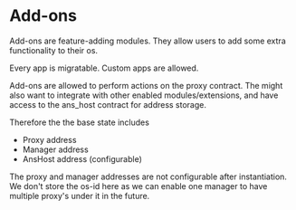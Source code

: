 # Add-ons

Add-ons are feature-adding modules. They allow users to add some extra functionality to their os. 

Every app is migratable. Custom apps are allowed. 

Add-ons are allowed to perform actions on the proxy contract. 
The might also want to integrate with other enabled modules/extensions, and have access to the ans_host contract for address storage.

Therefore the the base state includes

- Proxy address
- Manager address
- AnsHost address (configurable)

The proxy and manager addresses are not configurable after instantiation. We don't store the os-id here as we can enable one manager to have multiple proxy's under it in the future. 
